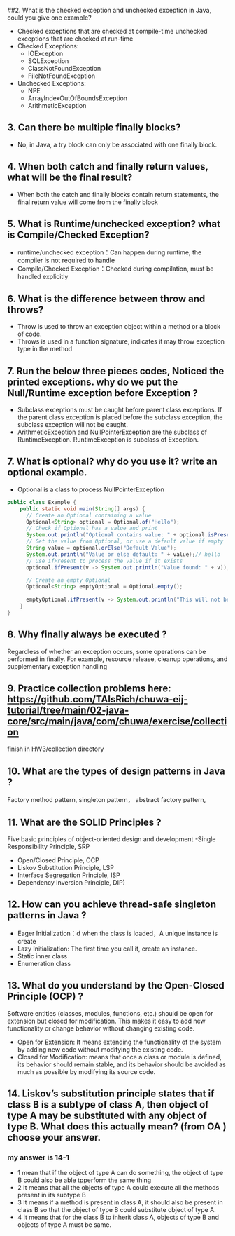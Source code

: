 ##2.  What is the checked exception and unchecked exception in Java, could you give one example?
- Checked exceptions that are checked at compile-time
unchecked exceptions that are checked at run-time
- Checked Exceptions:
    - IOException
    - SQLException
    - ClassNotFoundException
    - FileNotFoundException
- Unchecked Exceptions:
    - NPE
    - ArrayIndexOutOfBoundsException
    - ArithmeticException
## 3.  Can there be multiple finally blocks?
- No, in Java, a try block can only be associated with one finally block. 
## 4.  When both catch and finally return values, what will be the final result?
- When both the catch and finally blocks contain return statements, 
the final return value will come from the finally block
## 5.  What is Runtime/unchecked exception? what is Compile/Checked Exception?
 - runtime/unchecked exception：Can happen during runtime, the compiler is not required to handle
 - Compile/Checked Exception：Checked during compilation, must be handled explicitly
## 6.  What is the difference between throw and throws?
- Throw is used to throw an exception object within a method or a block of code.
- Throws is used in a function signature,  indicates  it may throw exception  type  in the method
## 7.  Run the below three pieces codes, Noticed the printed exceptions. why do we put the Null/Runtime exception before Exception ?
- Subclass exceptions must be caught before parent class exceptions. 
If the parent class exception is placed before the subclass exception, 
the subclass exception will not be caught.
- ArithmeticException and NullPointerException are the subclass of RuntimeException.
RuntimeException is subclass of Exception.
## 7. What is optional? why do you use it? write an optional example.
- Optional is a class to process NullPointerException
```java
public class Example {
    public static void main(String[] args) {
      // Create an Optional containing a value
      Optional<String> optional = Optional.of("Hello");
      // Check if Optional has a value and print
      System.out.println("Optional contains value: " + optional.isPresent());//true
      // Get the value from Optional, or use a default value if empty
      String value = optional.orElse("Default Value");
      System.out.println("Value or else default: " + value);// hello
      // Use ifPresent to process the value if it exists
      optional.ifPresent(v -> System.out.println("Value found: " + v));// hello

      // Create an empty Optional
      Optional<String> emptyOptional = Optional.empty();
      
      emptyOptional.ifPresent(v -> System.out.println("This will not be printed"));
    }
}
```

## 8. Why finally always be executed ?
Regardless of whether an exception occurs, some operations can be performed in finally. For example, resource release, cleanup operations, and supplementary exception handling

## 9. Practice collection problems here: https://github.com/TAIsRich/chuwa-eij-tutorial/tree/main/02-java-core/src/main/java/com/chuwa/exercise/collection
finish in HW3/collection  directory
## 10. What are the types of design patterns in Java ?
Factory method pattern,  singleton pattern， abstract factory pattern,

## 11. What are the SOLID Principles ?
Five basic principles of object-oriented design and development
-Single Responsibility Principle, SRP
- Open/Closed Principle, OCP
- Liskov Substitution Principle, LSP
- Interface Segregation Principle, ISP
- Dependency Inversion Principle, DIP)

## 12. How can you achieve thread-safe singleton patterns in Java ?
- Eager Initialization：d when the class is loaded，A unique instance is create
- Lazy Initialization: The first time you call it,  create an instance.
- Static inner class
- Enumeration class
## 13. What do you understand by the Open-Closed Principle (OCP) ?
Software entities (classes, modules, functions, etc.) should be open for extension but closed for modification.
This makes it easy to add new functionality or change behavior without changing existing code.
- Open for Extension: It means extending the functionality of the system by adding new code without modifying the existing code.
- Closed for Modification: means that once a class or module is defined, its behavior should remain stable, and its behavior should be avoided as much as possible by modifying its source code.

## 14. Liskov’s substitution principle states that if class B is a subtype of class A, then object of type A may be substituted with any object of type B. What does this actually mean? (from OA ) choose your answer.
### my answer is 14-1
- 1 mean that if the object of type A can do something, the object of type B could also be able tpperform the same thing
- 2 It means that all the objects of type A could execute all the methods present in its subtype B
- 3 It means if a method is present in class A, it should also be present in class B so that the object of type B could substitute object of type A.
- 4 It means that for the class B to inherit class A, objects of type B and objects of type A must be same.